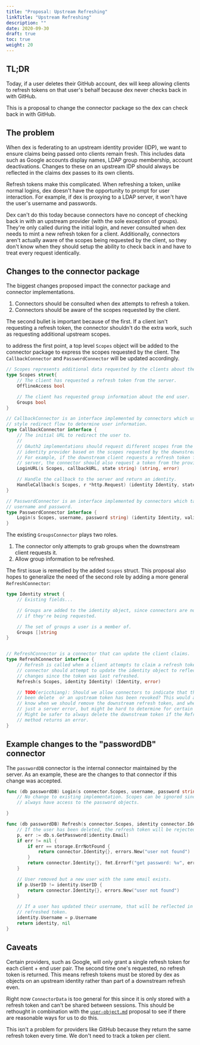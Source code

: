 ```yaml
---
title: "Proposal: Upstream Refreshing"
linkTitle: "Upstream Refreshing"
description: ""
date: 2020-09-30
draft: true
toc: true
weight: 20
---
```


## TL;DR

Today, if a user deletes their GitHub account, dex will keep allowing clients to
refresh tokens on that user's behalf because dex never checks back in with
GitHub.

This is a proposal to change the connector package so the dex can check back
in with GitHub.

## The problem

When dex is federating to an upstream identity provider (IDP), we want to ensure
claims being passed onto clients remain fresh. This includes data such as Google
accounts display names, LDAP group membership, account deactivations. Changes to
these on an upstream IDP should always be reflected in the claims dex passes to
its own clients.

Refresh tokens make this complicated. When refreshing a token, unlike normal
logins, dex doesn't have the opportunity to prompt for user interaction. For
example, if dex is proxying to a LDAP server, it won't have the user's username
and passwords.

Dex can't do this today because connectors have no concept of checking back in
with an upstream provider (with the sole exception of groups). They're only 
called during the initial login, and never consulted when dex needs to mint a
new refresh token for a client. Additionally, connectors aren't actually aware
of the scopes being requested by the client, so they don't know when they should
setup the ability to check back in and have to treat every request identically.

## Changes to the connector package

The biggest changes proposed impact the connector package and connector
implementations.

1. Connectors should be consulted when dex attempts to refresh a token.
2. Connectors should be aware of the scopes requested by the client.

The second bullet is important because of the first. If a client isn't
requesting a refresh token, the connector shouldn't do the extra work, such as
requesting additional upstream scopes.

to address the first point, a top level `Scopes` object will be added to the
connector package to express the scopes requested by the client. The
`CallbackConnector` and `PasswordConnector` will be updated accordingly.

```go
// Scopes represents additional data requested by the clients about the end user.
type Scopes struct{
	// The client has requested a refresh token from the server.
	OfflineAccess bool

	// The client has requested group information about the end user.
	Groups bool
}

// CallbackConnector is an interface implemented by connectors which use an OAuth
// style redirect flow to determine user information.
type CallbackConnector interface {
	// The initial URL to redirect the user to.
	//
	// OAuth2 implementations should request different scopes from the upstream
	// identity provider based on the scopes requested by the downstream client.
	// For example, if the downstream client requests a refresh token from the
	// server, the connector should also request a token from the provider.
	LoginURL(s Scopes, callbackURL, state string) (string, error)

	// Handle the callback to the server and return an identity.
	HandleCallback(s Scopes, r *http.Request) (identity Identity, state string, err error)
}

// PasswordConnector is an interface implemented by connectors which take a
// username and password.
type PasswordConnector interface {
	Login(s Scopes, username, password string) (identity Identity, validPassword bool, err error)
}
```

The existing `GroupsConnector` plays two roles.

1. The connector only attempts to grab groups when the downstream client requests it.
2. Allow group information to be refreshed.

The first issue is remedied by the added `Scopes` struct. This proposal also
hopes to generalize the need of the second role by adding a more general
`RefreshConnector`:

```go
type Identity struct {
	// Existing fields...

	// Groups are added to the identity object, since connectors are now told
	// if they're being requested.

	// The set of groups a user is a member of.
	Groups []string
}


// RefreshConnector is a connector that can update the client claims.
type RefreshConnector interface {
	// Refresh is called when a client attempts to claim a refresh token. The
	// connector should attempt to update the identity object to reflect any
	// changes since the token was last refreshed.
	Refresh(s Scopes, identity Identity) (Identity, error)

	// TODO(ericchiang): Should we allow connectors to indicate that the user has
	// been delete	or an upstream token has been revoked? This would allow us to
	// know when we should remove the downstream refresh token, and when there was
	// just a server error, but might be hard to determine for certain protocols.
	// Might be safer to always delete the downstream token if the Refresh()
	// method returns an error.
}
```

## Example changes to the "passwordDB" connector

The `passwordDB` connector is the internal connector maintained by the server. 
As an example, these are the changes to that connector if this change was
accepted.

```go
func (db passwordDB) Login(s connector.Scopes, username, password string) (connector.Identity, bool, error) {
	// No change to existing implementation. Scopes can be ignored since we'll
	// always have access to the password objects.

}

func (db passwordDB) Refresh(s connector.Scopes, identity connector.Identity) (connector.Identity, error) {
	// If the user has been deleted, the refresh token will be rejected.
	p, err := db.s.GetPassword(identity.Email)
	if err != nil {
		if err == storage.ErrNotFound {
			return connector.Identity{}, errors.New("user not found")
		}
		return connector.Identity{}, fmt.Errorf("get password: %v", err)
	}

	// User removed but a new user with the same email exists.
	if p.UserID != identity.UserID {
		return connector.Identity{}, errors.New("user not found")
	}

	// If a user has updated their username, that will be reflected in the
	// refreshed token.
	identity.Username = p.Username
	return identity, nil
}
```

## Caveats

Certain providers, such as Google, will only grant a single refresh token for each
client + end user pair. The second time one's requested, no refresh token is
returned. This means refresh tokens must be stored by dex as objects on an
upstream identity rather than part of a downstream refresh even.

Right now `ConnectorData` is too general for this since it is only stored with a
refresh token and can't be shared between sessions. This should be rethought in
combination with the [`user-object.md`](./user-object.md) proposal to see if
there are reasonable ways for us to do this.

This isn't a problem for providers like GitHub because they return the same
refresh token every time. We don't need to track a token per client.
